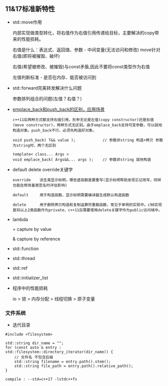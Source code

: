 

## 11&17标准新特性

* std::move作用

    内部实现做类型转化，将右值作为右值引用传递给目标，主要解决的copy带来的性能损耗。

    右值是什么：表达式、返回值、参数 - 中间变量(无法访问和修改) move针对右值(即将被摧毁、破坏)

    右值(希望被修改、被摧毁)与const矛盾,因此不要将const类型作为右值

    左值判断标准 - 是否在内存、能否被访问到

* std::forward完美转发解决什么问题

    参数排列组合的问题(左值？右值？)

* [emplace_back和push_back的区别，应用场景](https://stackoverflow.com/questions/26860749/efficiency-of-c11-push-back-with-stdmove-versus-emplace-back-for-already)
    ```
    c++11后两种方式都支持右值引用，形参无论是左值(copy constructor)还是右值(move constructor)，两种方式无区别。由于emplace_back支持可变参数，可以就地构造对象。push_back不行，必须先构造好对象。

    void push_back( T&& value );            // 参数非string 构造+拷贝 参数为string时，两个无区别

    template< class... Args >
    void emplace_back( Args&&... args );    // 参数非string 就地构造
    ```


* default delete override关键字
    ```
    override    派生类显示标明，哪些虚函数是要重写(显示标明帮助发现忘记改写，同样也能在修改基类签名时评估影响)

    default     用于构造函数，显示标明需要编译器生成默认构造函数

    delete      用于删除拷贝构造和复制运算符重载函数，常见于单例的实现中。c98实现是将以上2类函数作为private，c++11后需要使用delete关键字作为public访问域中。
    ```
* lambda

    = capture by value

    & capture by reference

* std::function

* std::thread

* std::ref

* std::initializer_list

* 程序中的性能损耗

    io > 锁 > 内存分配 > 线程切换 > 原子变量

### 文件系统
* 迭代目录

```
#include <filesystem>

std::string dir_name = "";
for (const auto & entry :
std::filesystem::directory_iterator(dir_name)) {
    // 文件名 不包含后缀
    std::string filename = entry.path().stem();
    std::string file_path = entry.path().relative_path();
}

compile : --std=c++17 -lstdc++fs
```